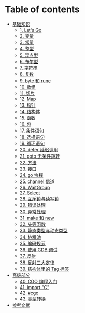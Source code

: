# Table of contents

* [基础知识](README.md)
  * [1. Let's Go](<undefined (3).md>)
  * [2. 变量](<undefined (7).md>)
  * [3. 常量](<undefined (6).md>)
  * [4. 整型](undefined.md)
  * [5. 浮点型](<undefined (5).md>)
  * [6. 布尔型](<undefined (2).md>)
  * [7. 字符串](<undefined (4).md>)
  * [8. 复数](<undefined (1).md>)
  * [9. byte 和 rune](readme/9.-byte-he-rune.md)
  * [10. 数组](readme/10.-shu-zu.md)
  * [11. 切片](readme/11.-qie-pian.md)
  * [12. Map](readme/12.-map.md)
  * [13. 指针](readme/13.-zhi-zhen.md)
  * [14. 结构体](readme/14.-jie-gou-ti.md)
  * [15. 函数](readme/15.-han-shu.md)
  * [16. 包](readme/16.-bao.md)
  * [17. 条件语句](readme/17.-tiao-jian-yu-ju.md)
  * [18. 选择语句](readme/18.-xuan-ze-yu-ju.md)
  * [19. 循环语句](readme/19.-xun-huan-yu-ju.md)
  * [20. defer 延迟调用](readme/20.-defer-yan-chi-tiao-yong.md)
  * [21. goto 无条件跳转](readme/21.-goto-wu-tiao-jian-tiao-zhuan.md)
  * [22. 方法](readme/22.-fang-fa.md)
  * [23. 接口](readme/23.-jie-kou.md)
  * [24. go 协程](readme/24.-go-xie-cheng.md)
  * [25. channel 信道](readme/25.-channel-xin-dao.md)
  * [26. WaitGroup](readme/26.-waitgroup.md)
  * [27. Select](readme/27.-select.md)
  * [28. 互斥锁与读写锁](readme/28.-hu-chi-suo-yu-du-xie-suo.md)
  * [29. 错误处理](readme/29.-cuo-wu-chu-li.md)
  * [30. 异常处理](readme/30.-yi-chang-chu-li.md)
  * [31. make 和 new](readme/31.-make-he-new.md)
  * [32. 头等函数](readme/32.-tou-deng-han-shu.md)
  * [33. 静态类型与动态类型](readme/33.-jing-tai-lei-xing-yu-dong-tai-lei-xing.md)
  * [34. 协程池](readme/34.-xie-cheng-chi.md)
  * [35. 编码规范](readme/35.-bian-ma-gui-fan.md)
  * [36. 使用 GDB 调试](readme/36.-shi-yong-gdb-tiao-shi.md)
  * [37. 反射](readme/37.-fan-she.md)
  * [38. 反射三大定律](readme/38.-fan-she-san-da-ding-lv.md)
  * [39. 结构体里的 Tag 标签](readme/39.-jie-gou-ti-li-de-tag-biao-qian.md)
* [高级部分](gao-ji-bu-fen/README.md)
  * [40. CGO 编程入门](gao-ji-bu-fen/40.-cgo-bian-cheng-ru-men.md)
  * [41. import "C"](gao-ji-bu-fen/41.-import-c.md)
  * [42. #cgo](gao-ji-bu-fen/42.-cgo.md)
  * [43. 类型转换](gao-ji-bu-fen/43.-lei-xing-zhuan-huan.md)
* [参考文献](can-kao-wen-xian.md)
